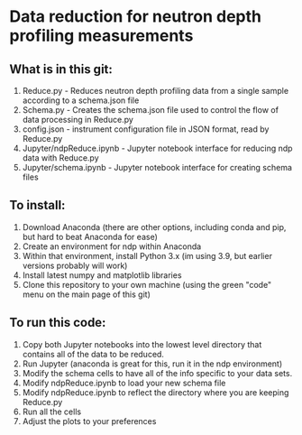 # Data reduction for neutron depth profiling measurements

## What is in this git:
1. Reduce.py - Reduces neutron depth profiling data from a single sample according to a schema.json file
2. Schema.py - Creates the schema.json file used to control the flow of data processing in Reduce.py
3. config.json - instrument configuration file in JSON format, read by Reduce.py
4. Jupyter/ndpReduce.ipynb - Jupyter notebook interface for reducing ndp data with Reduce.py
5. Jupyter/schema.ipynb - Jupyter notebook interface for creating schema files

## To install:
1. Download Anaconda (there are other options, including conda and pip, but hard to beat Anaconda for ease)
2. Create an environment for ndp within Anaconda
3. Within that environment, install Python 3.x (im using 3.9, but earlier versions probably will work)
4. Install latest numpy and matplotlib libraries
5. Clone this repository to your own machine (using the green "code" menu on the main page of this git)

## To run this code:
1. Copy both Jupyter notebooks into the lowest level directory that contains all of the data to be reduced. 
2. Run Jupyter (anaconda is great for this, run it in the ndp environment)
3. Modify the schema cells to have all of the info specific to your data sets.
3. Modify ndpReduce.ipynb to load your new schema file
4. Modify ndpReduce.ipynb to reflect the directory where you are keeping Reduce.py
5. Run all the cells
6. Adjust the plots to your preferences


